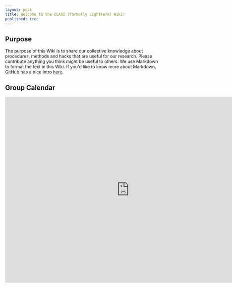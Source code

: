```yaml
---
layout: post
title: Welcome to the CLARI (formally LightForm) Wiki!
published: true
---
```


## Purpose

The purpose of this Wiki is to share our collective knowledge about procedures, methods and hacks that are useful for our research. Please contribute anything you think might be useful to others. We use Markdown to format the text in this Wiki. If you'd like to know more about Markdown, GitHub has a nice intro [here](https://guides.github.com/features/mastering-markdown/).

## Group Calendar

<div id="calendar-wrapper">
<iframe src="https://calendar.google.com/calendar/embed?showTitle=0&amp;showPrint=0&amp;showCalendars=0&amp;showTz=0&amp;height=600&amp;wkst=1&amp;bgcolor=%23FFFFFF&amp;src=lightform.manchester%40gmail.com&amp;color=%236B3304&amp;ctz=Europe%2FLondon" style="border-width:0" width="800" height="600" frameborder="0" scrolling="no"></iframe>       
</div>
